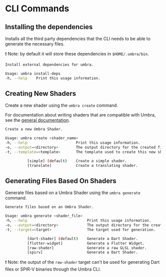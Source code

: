 # CLI Commands

## Installing the dependencies

Installs all the third party dependencies that the CLI needs to be able to generate the necessary files.

❗ Note: by default it will store these dependencies in `$HOME/.umbra/bin`.

```bash
Install external dependencies for umbra.

Usage: umbra install-deps
-h, --help    Print this usage information.
```

## Creating New Shaders

Create a new shader using the `umbra create` command.

For documentation about writing shaders that are compatible with Umbra, see the [general documentation](https://github.com/wolfenrain/umbra/tree/main/docs).

```bash
Create a new Umbra Shader.

Usage: umbra create <shader_name>
-h, --help                      Print this usage information.
-o, --output=<directory>        The output directory for the created file.
-t, --template=<template>       The template used to create this new shader.

          [simple] (default)    Create a simple shader.
          [translate]           Create a translating shader.
```

## Generating Files Based On Shaders

Generate files based on a Umbra Shader using the `umbra generate` command.

```bash
Generate files based on an Umbra Shader.

Usage: umbra generate <shader_file>
-h, --help                           Print this usage information.
-o, --output=<directory>             The output directory for the created file(s).
-t, --target=<target>                The target used for generation.

          [dart-shader] (default)    Generate a Dart Shader.
          [flutter-widget]           Generate a Flutter Widget.
          [raw-shader]               Generate a raw GLSL shader.
          [spirv]                    Generate a Dart Shader.
```

❗ Note: the output of the `raw-shader` target can't be used for generating Dart files or SPIR-V binaries through the Umbra CLI.
